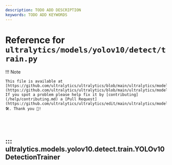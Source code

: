 ```yaml
---
description: TODO ADD DESCRIPTION
keywords: TODO ADD KEYWORDS
---
```


# Reference for `ultralytics/models/yolov10/detect/train.py`

!!! Note

    This file is available at [https://github.com/ultralytics/ultralytics/blob/main/ultralytics/models/yolov10/detect/train.py](https://github.com/ultralytics/ultralytics/blob/main/ultralytics/models/yolov10/detect/train.py). If you spot a problem please help fix it by [contributing](/help/contributing.md) a [Pull Request](https://github.com/ultralytics/ultralytics/edit/main/ultralytics/models/yolov10/detect/train.py) 🛠️. Thank you 🙏!

<br><br>

## ::: ultralytics.models.yolov10.detect.train.YOLOv10DetectionTrainer

<br><br>
